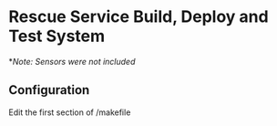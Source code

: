 # Rescue Service Build, Deploy and Test System

**Note: Sensors were not included*

## Configuration

Edit the first section of /makefile